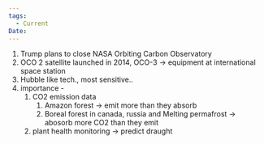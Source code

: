 ```yaml
---
tags:
  - Current
Date:
---
```

1. Trump plans to close NASA Orbiting Carbon Observatory
2. OCO 2 satellite launched in 2014, OCO-3 -> equipment at international space station
3. Hubble like tech., most sensitive..
4. importance - 
	1. CO2 emission data
		1. Amazon forest -> emit more than they absorb
		2. Boreal forest in canada, russia and Melting permafrost -> abosorb more CO2 than they emit
	2. plant health monitoring -> predict draught